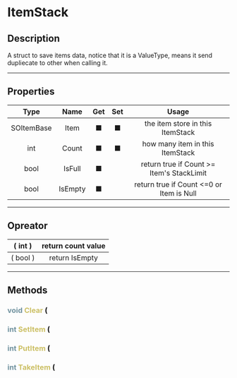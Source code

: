 # ItemStack

## Description

A struct to save items data,
notice that it is a ValueType, 
means it send dupliecate to other when calling it.

--- 
## Properties


|Type|Name|Get|Set|Usage|
|:-:|:-:|:-:|:-:|:-:|
|SOItemBase|Item|   ■|   ■|the item store in this ItemStack|
|int|Count|   ■|   ■|how many item in this ItemStack|
|bool|IsFull|   ■||return true if Count >= Item's StackLimit|
|bool|IsEmpty|   ■||return true if Count <=0 or Item is Null|


--- 
## Opreator


|( int )|return count value|
|:-:|:-:|
|( bool )|return IsEmpty|


--- 
## Methods

###  <font color=#7293A0>void</font> <font color=#CCC066>Clear</font> ( 

###  <font color=#7293A0>int</font> <font color=#CCC066>SetItem</font> ( 

###  <font color=#7293A0>int</font> <font color=#CCC066>PutItem</font> ( 

###  <font color=#7293A0>int</font> <font color=#CCC066>TakeItem</font> ( 


